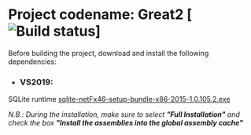 # Project codename: Great2 [![Build status](ttps://ci.appveyor.com/api/projects/status/57rep4aev3dtps0j/branch/master?svg=true)]


Before building the project, download and install the following dependencies:

- ### VS2019:
SQLite runtime [sqlite-netFx46-setup-bundle-x86-2015-1.0.105.2.exe](http://system.data.sqlite.org/downloads/1.0.105.2/sqlite-netFx46-setup-bundle-x86-2015-1.0.105.2.exe)

_N.B.: During the installation, make sure to select  **"Full Installation"** and check the box **"Install the assemblies into the global assembly cache"**_
